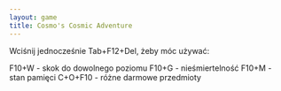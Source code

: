 ```yaml
---
layout: game
title: Cosmo's Cosmic Adventure
---
```


Wciśnij jednocześnie Tab+F12+Del, żeby móc używać:

F10+W 	- skok do dowolnego poziomu
F10+G 	- nieśmiertelność
F10+M 	- stan pamięci
C+O+F10	- różne darmowe przedmioty
